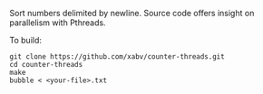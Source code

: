 Sort numbers delimited by newline.
Source code offers insight on parallelism with Pthreads.

To build:
```
git clone https://github.com/xabv/counter-threads.git
cd counter-threads
make
bubble < <your-file>.txt
```

